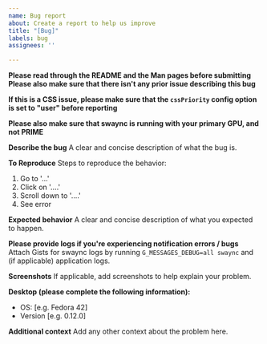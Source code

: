 ```yaml
---
name: Bug report
about: Create a report to help us improve
title: "[Bug]"
labels: bug
assignees: ''

---
```


**Please read through the README and the Man pages before submitting**
**Please also make sure that there isn't any prior issue describing this bug**

**If this is a CSS issue, please make sure that the `cssPriority` config option is set to "user" before reporting**

**Please also make sure that swaync is running with your primary GPU, and not PRIME**

**Describe the bug**
A clear and concise description of what the bug is.

**To Reproduce**
Steps to reproduce the behavior:
1. Go to '...'
2. Click on '....'
3. Scroll down to '....'
4. See error

**Expected behavior**
A clear and concise description of what you expected to happen.

**Please provide logs if you're experiencing notification errors / bugs**
Attach Gists for swaync logs by running `G_MESSAGES_DEBUG=all swaync` and (if applicable) application logs.

**Screenshots**
If applicable, add screenshots to help explain your problem.

**Desktop (please complete the following information):**
 - OS: [e.g. Fedora 42]
 - Version [e.g. 0.12.0]

**Additional context**
Add any other context about the problem here.
